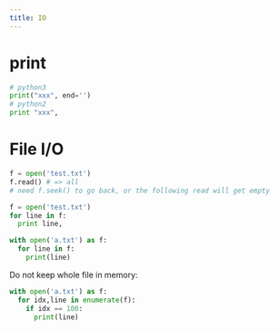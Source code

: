 ```yaml
---
title: IO
---
```


print
=====

```python
# python3
print("xxx", end='')
# python2
print "xxx",
```

File I/O
========

```python
f = open('test.txt')
f.read() # => all
# need f.seek() to go back, or the following read will get empty
```

```python
f = open('test.txt')
for line in f:
  print line,
```

```py
with open('a.txt') as f:
  for line in f:
    print(line)
```

Do not keep whole file in memory:

```py
with open('a.txt') as f:
  for idx,line in enumerate(f):
    if idx == 100:
      print(line)
```
